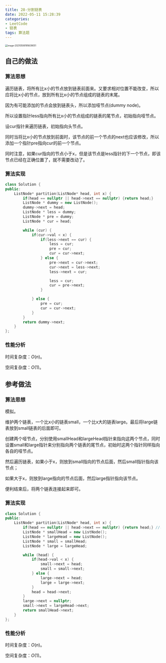 ```yaml
---
title: 28-分割链表
date: 2022-05-11 15:28:39
categories: 
- LeetCode
- 链表
tags: 算法题
---
```




<img src="https://crayon-1302863897.cos.ap-beijing.myqcloud.com/image/image-20210506195639051.png" alt="image-20210506195639051" style="zoom:50%;" />



## 自己的做法

### 算法思想



遍历链表，将所有比x小的节点放到链表前面来。又要求相对位置不能改变，所以应将比x小的节点，放到所有比x小的节点组成的链表的末尾。

因为有可能添加的节点会放到链表头，所以添加哑节点(dummy node)。

所以设置指针less指向所有比x小的节点组成的链表的尾节点，初始指向哑节点。

设cur指针来遍历链表，初始指向头节点。

同时当将比x小的节点放到前面时，该节点的前一个节点的next也应该修改，所以添加一个指针pre指向cur的前一个节点。



同时注意，如果cur指向的节点小于x，但是该节点是less指针的下一个节点，即该节点已经在正确位置了，就不需要改动了。



### 算法实现

```c++
class Solution {
public:
    ListNode* partition(ListNode* head, int x) {
        if(head == nullptr || head->next == nullptr) {return head;}
        ListNode * dummy = new ListNode();
        dummy->next = head;
        ListNode * less = dummy;
        ListNode * pre = dummy;
        ListNode * cur = head;

        while (cur) {
            if(cur->val < x) {
                if(less->next == cur) {
                    less = cur;
                    pre = cur;
                    cur = cur->next;
                } else {
                    pre->next = cur->next;
                    cur->next = less->next;
                    less->next = cur;

                    less = cur;
                    cur = pre->next;
                }

            } else {
                pre = cur;
                cur = cur->next;
            }
        }
        return dummy->next;
    }
};
```



### 性能分析

时间复杂度：$O(n)$。

空间复杂度：$O(1)$。





## 参考做法

### 算法思想

模拟。



维护两个链表，一个比x小的链表small，一个比x大的链表large。最后将large链表放到small链表的后面即可。

创建两个哑节点，分别使用smallHead和largeHead指针来指向这两个节点，同时设置small和large指针来分别指向两个链表的尾节点，初始时这两个指针同样指向各自的哑节点。

然后遍历链表，如果小于x，则放到small指向的节点后面，然后small指针指向该节点；

如果大于x，则放到large指向的节点后面，然后large指针指向该节点。

便利结束后，将两个链表连接起来即可。



### 算法实现

```c++
class Solution {
public:
    ListNode* partition(ListNode* head, int x) {
        if(head == nullptr || head->next == nullptr) {return head;} //可有可无
        ListNode * smallHead = new ListNode();
        ListNode * largeHead = new ListNode();
        ListNode * small = smallHead;
        ListNode * large = largeHead;

        while (head) {
            if(head->val < x) {
                small->next = head;
                small = small->next;
            } else {
                large->next = head;
                large = large->next;
            }
            head = head->next;
        }
        large->next = nullptr;
        small->next = largeHead->next;
        return smallHead->next;
    }
};
```



### 性能分析

时间复杂度：$O(n)$。

空间复杂度：$O(1)$。

